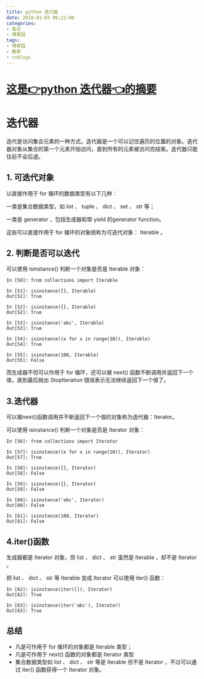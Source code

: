 ```yaml
---
title: python 迭代器
date: 2018-01-03 06:21:00
categories:
- 笔记
- 博客园
tags:
- 博客园
- 搬家
- cnblogs
---
```

# [这是👉python 迭代器👈的摘要](/2018/01/03/cnblog_8183568/)
<!--more-->
# 迭代器

迭代是访问集合元素的一种方式。迭代器是一个可以记住遍历的位置的对象。迭代器对象从集合的第一个元素开始访问，直到所有的元素被访问完结束。迭代器只能往前不会后退。

## 1\. 可迭代对象

以直接作用于 for 循环的数据类型有以下几种：

一类是集合数据类型，如 list 、 tuple 、 dict 、 set 、 str 等；

一类是 generator ，包括生成器和带 yield 的generator function。

这些可以直接作用于 for 循环的对象统称为可迭代对象： Iterable 。

## 2\. 判断是否可以迭代

可以使用 isinstance() 判断一个对象是否是 Iterable 对象：

    
    
    In [50]: from collections import Iterable
    
    In [51]: isinstance([], Iterable)
    Out[51]: True
    
    In [52]: isinstance({}, Iterable)
    Out[52]: True
    
    In [53]: isinstance('abc', Iterable)
    Out[53]: True
    
    In [54]: isinstance((x for x in range(10)), Iterable)
    Out[54]: True
    
    In [55]: isinstance(100, Iterable)
    Out[55]: False

而生成器不但可以作用于 for 循环，还可以被 next() 函数不断调用并返回下一个值，直到最后抛出 StopIteration
错误表示无法继续返回下一个值了。

## 3.迭代器

可以被next()函数调用并不断返回下一个值的对象称为迭代器：Iterator。

可以使用 isinstance() 判断一个对象是否是 Iterator 对象：

    
    
    In [56]: from collections import Iterator
    
    In [57]: isinstance((x for x in range(10)), Iterator)
    Out[57]: True
    
    In [58]: isinstance([], Iterator)
    Out[58]: False
    
    In [59]: isinstance({}, Iterator)
    Out[59]: False
    
    In [60]: isinstance('abc', Iterator)
    Out[60]: False
    
    In [61]: isinstance(100, Iterator)
    Out[61]: False

## 4.iter()函数

生成器都是 Iterator 对象，但 list 、 dict 、 str 虽然是 Iterable ，却不是 Iterator 。

把 list 、 dict 、 str 等 Iterable 变成 Iterator 可以使用 iter() 函数：

    
    
    In [62]: isinstance(iter([]), Iterator)
    Out[62]: True
    
    In [63]: isinstance(iter('abc'), Iterator)
    Out[63]: True

## 总结

  * 凡是可作用于 for 循环的对象都是 Iterable 类型；
  * 凡是可作用于 next() 函数的对象都是 Iterator 类型
  * 集合数据类型如 list 、 dict 、 str 等是 Iterable 但不是 Iterator ，不过可以通过 iter() 函数获得一个 Iterator 对象。


